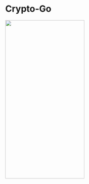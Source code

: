 # Crypto-Go

<img src="https://user-images.githubusercontent.com/89351750/209998065-2a8656e1-a60b-4222-9468-4a2d4ad29a51.jpeg"  width="250" height="500">

